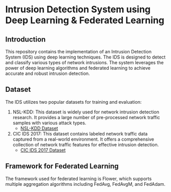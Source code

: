 # Intrusion Detection System using Deep Learning & Federated Learning

## Introduction
This repository contains the implementation of an Intrusion Detection System (IDS) using deep learning techniques. The IDS is designed to detect and classify various types of network intrusions. The system leverages the power of deep learning algorithms and federated learning to achieve accurate and robust intrusion detection.


## Dataset
The IDS utilizes two popular datasets for training and evaluation:
1. NSL-KDD: This dataset is widely used for network intrusion detection research. It provides a large number of pre-processed network traffic samples with various attack types.
   - [NSL-KDD Dataset](https://www.unb.ca/cic/datasets/nsl.html)
2. CIC IDS 2017: This dataset contains labeled network traffic data captured from a real-world environment. It offers a comprehensive collection of network traffic features for effective intrusion detection.
   - [CIC IDS 2017 Dataset](https://www.unb.ca/cic/datasets/ids-2017.html)

## Framework for Federated Learning
The framework used for federated learning is Flower, which supports multiple aggregation algorithms including FedAvg, FedAvgM, and FedAdam.
